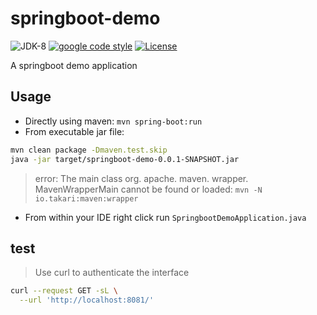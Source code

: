 springboot-demo
===
![JDK-8](https://img.shields.io/badge/jdk-v8-blue)
[![google code style](https://img.shields.io/badge/codestyle-google-blue)](https://google.github.io/styleguide/javaguide.html)
[![License](https://img.shields.io/badge/License-Apache%202.0-blue.svg)](https://opensource.org/licenses/Apache-2.0)

A springboot demo application

## Usage

- Directly using maven: `mvn spring-boot:run`
- From executable jar file:

```bash
mvn clean package -Dmaven.test.skip
java -jar target/springboot-demo-0.0.1-SNAPSHOT.jar
```

> error: The main class org. apache. maven. wrapper. MavenWrapperMain cannot be found or
> loaded: `mvn -N io.takari:maven:wrapper`

- From within your IDE right click run `SpringbootDemoApplication.java`

## test

> Use curl to authenticate the interface

```bash
curl --request GET -sL \
  --url 'http://localhost:8081/'

```